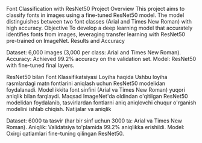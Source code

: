 Font Classification with ResNet50
Project Overview
This project aims to classify fonts in images using a fine-tuned ResNet50 model. The model distinguishes between two font classes (Arial and Times New Roman) with high accuracy.
Objective
To develop a deep learning model that accurately identifies fonts from images, leveraging transfer learning with ResNet50 pre-trained on ImageNet.
Results and Accuracy

Dataset: 6,000 images (3,000 per class: Arial and Times New Roman).
Accuracy: Achieved 99.2% accuracy on the validation set.
Model: ResNet50 with fine-tuned final layers.


ResNet50 bilan Font Klassifikatsiyasi
Loyiha haqida
Ushbu loyiha rasmlardagi matn fontlarini aniqlash uchun ResNet50 modelidan foydalanadi. Model ikkita font sinfini (Arial va Times New Roman) yuqori aniqlik bilan farqlaydi.
Maqsad
ImageNet'da oldindan o'qitilgan ResNet50 modelidan foydalanib, tasvirlardan fontlarni aniq aniqlovchi chuqur o'rganish modelini ishlab chiqish.
Natijalar va aniqlik

Dataset: 6000 ta tasvir (har bir sinf uchun 3000 ta: Arial va Times New Roman).
Aniqlik: Validatsiya to'plamida 99.2% aniqlikka erishildi.
Model: Oxirgi qatlamlari fine-tuning qilingan ResNet50.

